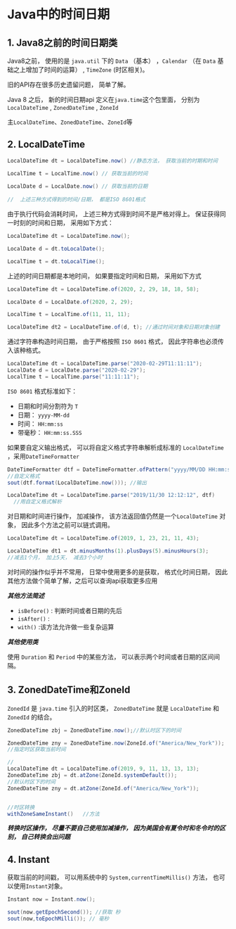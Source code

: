 # Java中的时间日期

## 1. Java8之前的时间日期类

Java8之前， 使用的是 ```java.util``` 下的 ```Data``` （基本）  ，```Calendar``` （在 ```Data``` 基础之上增加了时间的运算） , ```TimeZone``` (时区相关)。

旧的API存在很多历史遗留问题， 简单了解。

Java 8 之后， 新的时间日期api 定义在`java.time`这个包里面， 分别为 `LocalDateTime` , `ZonedDateTime` , `ZoneId` 

主`LocalDateTime`、`ZonedDateTime`、`ZoneId`等

## 2. LocalDateTime

```java
LocalDateTime dt = LocalDateTime.now() //静态方法， 获取当前的时期和时间

LocalTime t = LocalTime.now() // 获取当前的时间
  
LocalDate d = LocalDate.now() // 获取当前的日期
  
//  上述三种方式得到的时间/日期， 都是ISO 8601格式
```



由于执行代码会消耗时间， 上述三种方式得到时间不是严格对得上。 保证获得同一时刻的时间和日期， 采用如下方式：

```java
LocalDateTime dt = LocalDateTime.now();

LocalDate d = dt.toLocalDate();

LocalTime t = dt.toLocalTime();
```



上述的时间日期都是本地时间， 如果要指定时间和日期， 采用如下方式

```java
LocalDateTime dt = LocalDateTime.of(2020, 2, 29, 18, 18, 58);

LocalDate d = LocalDate.of(2020, 2, 29);

LocalTime t = LocalTime.of(11, 11, 11);

LocalDateTime dt2 = LocalDateTime.of(d, t); //通过时间对象和日期对象创建
```



通过字符串构造时间日期， 由于严格按照 `ISO 8601` 格式， 因此字符串也必须传入该种格式。

```java
LocalDateTime dt = LocalDateTime.parse("2020-02-29T11:11:11");
LocalDate d = LocalDate.parse("2020-02-29");
LocalTime t = LocalTime.parse("11:11:11");
```



`ISO 8601` 格式标准如下：

* 日期和时间分割符为 `T` 
* 日期： `yyyy-MM-dd` 
* 时间： `HH:mm:ss`
* 带毫秒： `HH:mm:ss.SSS`



如果要自定义输出格式， 可以将自定义格式字符串解析成标准的 `LocalDateTime` ，采用`DateTimeFormatter`

```java
DateTimeFormatter dtf = DateTimeFormatter.ofPattern("yyyy/MM/DD HH:mm:ss");
//自定义格式
sout(dtf.format(LocalDateTime.now())); //输出

LocalDateTime dt = LocalDateTime.parse("2019/11/30 12:12:12", dtf)
  //用自定义格式解析
```



对日期和时间进行操作， 加减操作， 该方法返回值仍然是一个`LocalDateTime` 对象， 因此多个方法之前可以链式调用。

```java
LocalDateTime dt = LocalDateTime.of(2019, 1, 23, 21, 11, 43);

LocalDateTime dt1 = dt.minusMonths(1).plusDays(5).minusHours(3);
//减去1个月， 加上5天， 减去3个小时
```



对时间的操作似乎并不常用， 日常中使用更多的是获取， 格式化时间日期， 因此其他方法做个简单了解，之后可以查询api获取更多应用

***其他方法简述***

* `isBefore()` : 判断时间或者日期的先后
* `isAfter()` :
* `with()` :该方法允许做一些复杂运算



***其他使用类***

使用 `Duration`  和 `Period` 中的某些方法， 可以表示两个时间或者日期的区间间隔。



## 3. ZonedDateTime和ZoneId

`ZonedId` 是 `java.time` 引入的时区类， `ZonedDateTime` 就是 `LocalDateTime` 和 `ZonedId` 的结合。

```java
ZonedDateTime zbj = ZonedDateTime.now();//默认时区下的时间

ZonedDateTime zny = ZonedDateTime.now(ZoneId.of("America/New_York"));
//指定时区获取当前时间

//
LocalDateTime dt = LocalDateTime.of(2019, 9, 11, 13, 13, 13);
ZonedDateTime zbj = dt.atZone(ZoneId.systemDefault());
//默认时区下的时间
ZonedDateTime zny = dt.atZone(ZoneId.of("America/New_York"));


//时区转换
withZoneSameInstant()   //方法
```

***转换时区操作， 尽量不要自己使用加减操作， 因为美国会有夏令时和冬令时的区别， 自己转换会出问题***



## 4. Instant

获取当前的时间戳， 可以用系统中的 `System,currentTimeMillis()` 方法， 也可以使用`Instant`对象。

```java
Instant now = Instant.now();

sout(now.getEpochSecond()); //获取 秒
sout(now,toEpochMilli()); // 毫秒
```




